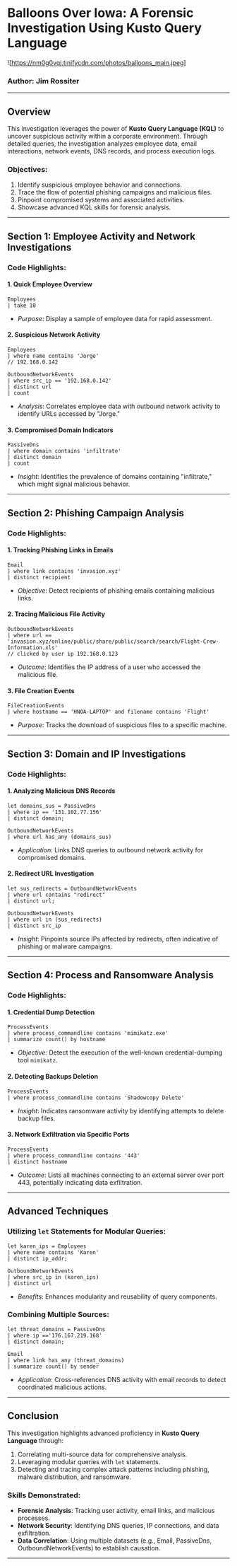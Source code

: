 # Balloons Over Iowa: A Forensic Investigation Using Kusto Query Language
![https://nm0g0vqj.tinifycdn.com/photos/balloons_main.jpeg]
### Author: Jim Rossiter

---

## Overview

This investigation leverages the power of **Kusto Query Language (KQL)** to uncover suspicious activity within a corporate environment. Through detailed queries, the investigation analyzes employee data, email interactions, network events, DNS records, and process execution logs. 

### Objectives:
1. Identify suspicious employee behavior and connections.
2. Trace the flow of potential phishing campaigns and malicious files.
3. Pinpoint compromised systems and associated activities.
4. Showcase advanced KQL skills for forensic analysis.

---

## Section 1: Employee Activity and Network Investigations

### Code Highlights:

#### 1. **Quick Employee Overview**
```kql
Employees
| take 10
```
- *Purpose*: Display a sample of employee data for rapid assessment.

#### 2. **Suspicious Network Activity**
```kql
Employees
| where name contains 'Jorge'
// 192.168.0.142

OutboundNetworkEvents
| where src_ip == '192.168.0.142'
| distinct url
| count
```
- *Analysis*: Correlates employee data with outbound network activity to identify URLs accessed by "Jorge."

#### 3. **Compromised Domain Indicators**
```kql
PassiveDns
| where domain contains 'infiltrate'
| distinct domain
| count
```
- *Insight*: Identifies the prevalence of domains containing "infiltrate," which might signal malicious behavior.

---

## Section 2: Phishing Campaign Analysis

### Code Highlights:

#### 1. **Tracking Phishing Links in Emails**
```kql
Email
| where link contains 'invasion.xyz'
| distinct recipient
```
- *Objective*: Detect recipients of phishing emails containing malicious links.

#### 2. **Tracing Malicious File Activity**
```kql
OutboundNetworkEvents
| where url == 'invasion.xyz/online/public/share/public/search/search/Flight-Crew-Information.xls'
// clicked by user ip 192.168.0.123
```
- *Outcome*: Identifies the IP address of a user who accessed the malicious file.

#### 3. **File Creation Events**
```kql
FileCreationEvents
| where hostname == 'HNOA-LAPTOP' and filename contains 'Flight'
```
- *Purpose*: Tracks the download of suspicious files to a specific machine.

---

## Section 3: Domain and IP Investigations

### Code Highlights:

#### 1. **Analyzing Malicious DNS Records**
```kql
let domains_sus = PassiveDns
| where ip == '131.102.77.156'
| distinct domain;

OutboundNetworkEvents
| where url has_any (domains_sus)
```
- *Application*: Links DNS queries to outbound network activity for compromised domains.

#### 2. **Redirect URL Investigation**
```kql
let sus_redirects = OutboundNetworkEvents
| where url contains "redirect"
| distinct url;

OutboundNetworkEvents
| where url in (sus_redirects)
| distinct src_ip
```
- *Insight*: Pinpoints source IPs affected by redirects, often indicative of phishing or malware campaigns.

---

## Section 4: Process and Ransomware Analysis

### Code Highlights:

#### 1. **Credential Dump Detection**
```kql
ProcessEvents
| where process_commandline contains 'mimikatz.exe'
| summarize count() by hostname
```
- *Objective*: Detect the execution of the well-known credential-dumping tool `mimikatz`.

#### 2. **Detecting Backups Deletion**
```kql
ProcessEvents
| where process_commandline contains 'Shadowcopy Delete'
```
- *Insight*: Indicates ransomware activity by identifying attempts to delete backup files.

#### 3. **Network Exfiltration via Specific Ports**
```kql
ProcessEvents
| where process_commandline contains '443'
| distinct hostname
```
- *Outcome*: Lists all machines connecting to an external server over port 443, potentially indicating data exfiltration.

---

## Advanced Techniques

### Utilizing `let` Statements for Modular Queries:
```kql
let karen_ips = Employees
| where name contains 'Karen'
| distinct ip_addr;

OutboundNetworkEvents
| where src_ip in (karen_ips)
| distinct url
```
- *Benefits*: Enhances modularity and reusability of query components.

### Combining Multiple Sources:
```kql
let threat_domains = PassiveDns
| where ip =='176.167.219.168'
| distinct domain;

Email
| where link has_any (threat_domains)
| summarize count() by sender
```
- *Application*: Cross-references DNS activity with email records to detect coordinated malicious actions.

---

## Conclusion

This investigation highlights advanced proficiency in **Kusto Query Language** through:
1. Correlating multi-source data for comprehensive analysis.
2. Leveraging modular queries with `let` statements.
3. Detecting and tracing complex attack patterns including phishing, malware distribution, and ransomware.

### Skills Demonstrated:
- **Forensic Analysis**: Tracking user activity, email links, and malicious processes.
- **Network Security**: Identifying DNS queries, IP connections, and data exfiltration.
- **Data Correlation**: Using multiple datasets (e.g., Email, PassiveDns, OutboundNetworkEvents) to establish causation.

---
